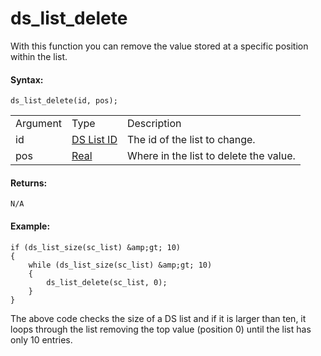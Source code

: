 # ds_list_delete

With this function you can remove the value stored at a specific
position within the list.

#### Syntax:

``` gml
ds_list_delete(id, pos);
```

|          |                                                                                                             |                                        |
|----------|-------------------------------------------------------------------------------------------------------------|----------------------------------------|
| Argument | Type                                                                                                        | Description                            |
| id       |  [DS List ID](../../../../../GameMaker_Language/GML_Reference/Data_Structures/DS_Lists/ds_list_create)  | The id of the list to change.          |
| pos      |  [Real](../../../../../GameMaker_Language/GML_Overview/Data_Types)                                      | Where in the list to delete the value. |

#### Returns:

``` gml
N/A
```

#### Example:

``` gml
if (ds_list_size(sc_list) &amp;gt; 10)
{
    while (ds_list_size(sc_list) &amp;gt; 10)
    {
        ds_list_delete(sc_list, 0);
    }
}
```

The above code checks the size of a DS list and if it is larger than
ten, it loops through the list removing the top value (position 0) until
the list has only 10 entries.
